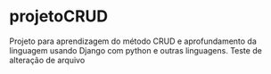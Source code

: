 # projetoCRUD
Projeto para aprendizagem do método CRUD e aprofundamento da linguagem usando Django com python e outras linguagens.
Teste de alteração de arquivo
